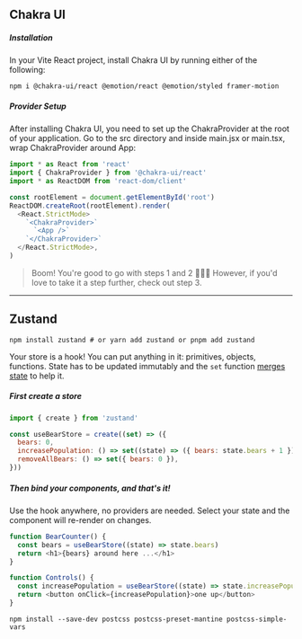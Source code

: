 ## Chakra UI

##### Installation

In your Vite React project, install Chakra UI by running either of the following:

```
npm i @chakra-ui/react @emotion/react @emotion/styled framer-motion
```

##### Provider Setup

After installing Chakra UI, you need to set up the ChakraProvider at the root of your application.
Go to the src directory and inside main.jsx or main.tsx, wrap ChakraProvider around App:

```javascript
import * as React from 'react'
import { ChakraProvider } from '@chakra-ui/react'
import * as ReactDOM from 'react-dom/client'

const rootElement = document.getElementById('root')
ReactDOM.createRoot(rootElement).render(
  <React.StrictMode>
    `<ChakraProvider>`
      `<App />`
    `</ChakraProvider>`
  </React.StrictMode>,
)
```

> Boom! You're good to go with steps 1 and 2 🚀🚀🚀 However, if you'd love to take it a step further, check out step 3.


---

## Zustand

```
npm install zustand # or yarn add zustand or pnpm add zustand
```

Your store is a hook! You can put anything in it: primitives, objects, functions. State has to be updated immutably and the `set` function [merges state](https://github.com/pmndrs/zustand/blob/main/docs/guides/immutable-state-and-merging.md) to help it.

##### First create a store

```js
import { create } from 'zustand'

const useBearStore = create((set) => ({
  bears: 0,
  increasePopulation: () => set((state) => ({ bears: state.bears + 1 })),
  removeAllBears: () => set({ bears: 0 }),
}))
```

##### Then bind your components, and that's it!

Use the hook anywhere, no providers are needed. Select your state and the component will re-render on changes.

```js
function BearCounter() {
  const bears = useBearStore((state) => state.bears)
  return <h1>{bears} around here ...</h1>
}

function Controls() {
  const increasePopulation = useBearStore((state) => state.increasePopulation)
  return <button onClick={increasePopulation}>one up</button>
}
```

```
npm install --save-dev postcss postcss-preset-mantine postcss-simple-vars
```